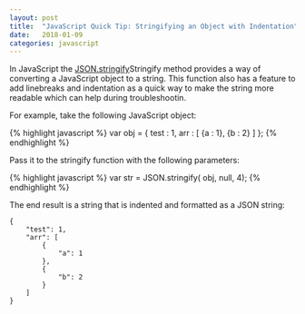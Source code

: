 ```yaml
---
layout: post
title:  "JavaScript Quick Tip: Stringifying an Object with Indentation"
date:   2018-01-09
categories: javascript
---
```


In JavaScript the [JSON.stringify](https://developer.mozilla.org/en-US/docs/Web/JavaScript/Reference/Global_Objects/JSON/stringify)Stringify method provides a way of converting a JavaScript object to a string.  This function also has a feature to add linebreaks and indentation as a quick way to make the string more readable which can help during troubleshootin.


For example, take the following JavaScript object:

{% highlight javascript %}
var obj = {
 test : 1, 
 arr : [
  {a : 1},
  {b : 2}
 ]
};
{% endhighlight %}

Pass it to the stringify function with the following parameters:

{% highlight javascript %}
var str = JSON.stringify( obj, null, 4);
{% endhighlight %}

The end result is a string that is indented and formatted as a JSON string:

```
{
    "test": 1,
    "arr": [
        {
            "a": 1
        },
        {
            "b": 2
        }
    ]
}
```
